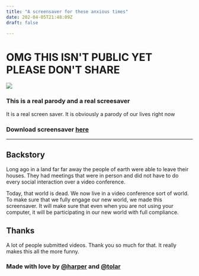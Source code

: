```yaml
---
title: "A screensaver for these anxious times"
date: 202-04-05T21:48:09Z
draft: false

---
```


# OMG THIS ISN'T PUBLIC YET PLEASE DON'T SHARE

![](/images/screenshot.jpg)

### This is a real parody and a real screesaver

It is a real screen saver. It is obviously a parody of our lives right now

### Download screensaver [here](builds/zooooom.0.002.zip) 

-----

## Backstory

Long ago in a land far far away the people of earth were able to leave their houses. They had meetings that were in person and did not have to do every social interaction over a video conference. 

Today, that world is dead. We now live in a video conference sort of world. To make sure that we fully engage our new world, we made this screensaver. It will make sure that even when you are not using your computer, it will be participating in our new world with full compliance. 


## Thanks

A lot of people submitted videos. Thank you so much for that. It really makes this all the more funny. 

### Made with love by [@harper](http://twitter.com/harper) and [@tolar](http://twitter.com/tolar)